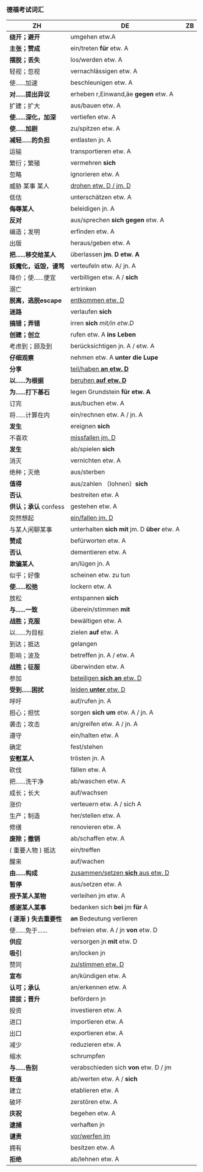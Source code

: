 ### 德福考试词汇

| ZH                      | DE                                              | ZB   |
| ----------------------- | ----------------------------------------------- | ---- |
| **绕开；避开**          | umgehen etw.A                                   |      |
| **主张；赞成**          | ein/treten **für** etw. A                       |      |
| **摆脱；丢失**          | los/werden etw. A                               |      |
| 轻视；忽视              | vernachlässigen etw. A                          |      |
| 使......加速            | beschleunigen etw. A                            |      |
| **对......提出异议**    | erheben r,Einwand,äe **gegen** etw. A           |      |
| 扩建；扩大              | aus/bauen etw. A                                |      |
| **使......深化，加深**  | vertiefen etw. A                                |      |
| **使......加剧**        | zu/spitzen etw. A                               |      |
| **减轻......的负担**    | entlasten jn. A                                 |      |
| 运输                    | transportieren etw. A                           |      |
| 繁衍；繁殖              | vermehren **sich**                              |      |
| 忽略                    | ignorieren etw. A                               |      |
| 威胁 某事 某人          | <u>drohen etw. D / jm. D</u>                    |      |
| 低估                    | unterschätzen etw. A                            |      |
| **侮辱某人**            | beleidigen jn. A                                |      |
| **反对**                | aus/sprechen **sich gegen** etw. A              |      |
| 编造；发明              | erfinden etw. A                                 |      |
| 出版                    | heraus/geben etw. A                             |      |
| **把......移交给某人**  | überlassen **jm. D etw. A**                     |      |
| **妖魔化，诋毁，谩骂**  | verteufeln etw. A/ jn. A                        |      |
| 降价；使......便宜      | verbilligen etw. A / **sich**                   |      |
| 溺亡                    | ertrinken                                       |      |
| **脱离，逃脱escape**    | <u>entkommen etw. D</u>                         |      |
| **迷路**                | verlaufen **sich**                              |      |
| **搞错；弄错**          | irren **sich** *mit/in etw.D*                   |      |
| **创建；创立**          | rufen etw. A **ins Leben**                      |      |
| 考虑到；顾及到          | berücksichtigen jn. A / etw. A                  |      |
| **仔细观察**            | nehmen etw. A **unter die Lupe**                |      |
| **分享**                | <u>teil/haben **an etw. D**</u>                 |      |
| **以......为根据**      | <u>beruhen **auf etw. D**</u>                   |      |
| **为......打下基石**    | legen Grundstein **für etw. A**                 |      |
| 订完                    | aus/buchen etw. A                               |      |
| 将......计算在内        | ein/rechnen etw. A / jn. A                      |      |
| **发生**                | ereignen **sich**                               |      |
| 不喜欢                  | <u>missfallen jm. D</u>                         |      |
| **发生**                | ab/spielen **sich**                             |      |
| 消灭                    | vernichten etw. A                               |      |
| 绝种；灭绝              | aus/sterben                                     |      |
| **值得**                | aus/zahlen （lohnen）**sich**                   |      |
| **否认**                | bestreiten etw. A                               |      |
| **供认；承认** confess  | gestehen etw. A                                 |      |
| 突然想起                | <u>ein/fallen jm. D</u>                         |      |
| 与某人闲聊某事          | unterhalten **sich  mit** jm. D **über** etw. A |      |
| **赞成**                | befürworten etw. A                              |      |
| **否认**                | dementieren etw. A                              |      |
| **欺骗某人**            | an/lügen jn. A                                  |      |
| 似乎；好像              | scheinen etw. zu tun                            |      |
| **使......松弛**        | lockern etw. A                                  |      |
| 放松                    | entspannen **sich**                             |      |
| **与......一致**        | überein/stimmen **mit**                         |      |
| **战胜；克服**          | bewältigen etw. A                               |      |
| 以......为目标          | zielen **auf** etw. A                           |      |
| 到达；抵达              | gelangen                                        |      |
| 影响；波及              | betreffen jn. A / etw. A                        |      |
| **战胜；征服**          | überwinden etw. A                               |      |
| 参加                    | <u>beteiligen **sich  an** etw. D</u>           |      |
| **受到......困扰**      | <u>leiden **unter** etw. D</u>                  |      |
| 呼吁                    | auf/rufen jn. A                                 |      |
| 担心；担忧              | sorgen **sich**  **um** etw. A / jn. A          |      |
| 袭击；攻击              | an/greifen etw. A / jn. A                       |      |
| 遵守                    | ein/halten etw. A                               |      |
| 确定                    | fest/stehen                                     |      |
| **安慰某人**            | trösten jn. A                                   |      |
| 砍伐                    | fällen etw. A                                   |      |
| 把......洗干净          | ab/waschen etw. A                               |      |
| 成长；长大              | auf/wachsen                                     |      |
| 涨价                    | verteuern etw. A / sich A                       |      |
| 生产；制造              | her/stellen etw. A                              |      |
| 修缮                    | renovieren etw. A                               |      |
| **废除；撤销**          | ab/schaffen etw. A                              |      |
| ( 重要人物 ) 抵达       | ein/treffen                                     |      |
| 醒来                    | auf/wachen                                      |      |
| **由......构成**        | <u>zusammen/setzen **sich**  aus etw. D</u>     |      |
| **暂停**                | aus/setzen etw. A                               |      |
| **授予某人某物**        | verleihen jm etw. A                             |      |
| **感谢某人某事**        | bedanken sich **bei** jm **für** A              |      |
| **( 逐渐 ) 失去重要性** | **an** Bedeutung verlieren                      |      |
| 使......免于......      | befreien etw. A / jn **von** etw. D             |      |
| **供应**                | versorgen jn **mit** etw. D                     |      |
| **吸引**                | an/locken jn                                    |      |
| 赞同                    | <u>zu/stimmen etw. D</u>                        |      |
| **宣布**                | an/kündigen etw. A                              |      |
| **认可；承认**          | an/erkennen etw. A                              |      |
| **提拔；晋升**          | befördern jn                                    |      |
| 投资                    | investieren etw. A                              |      |
| 进口                    | importieren etw. A                              |      |
| 出口                    | exportieren etw. A                              |      |
| 减少                    | reduzieren etw. A                               |      |
| 缩水                    | schrumpfen                                      |      |
| **与......告别**        | verabschieden sich  **von** etw. D / jm         |      |
| **贬值**                | ab/werten etw. A / **sich**                     |      |
| 建立                    | etablieren etw. A                               |      |
| 破坏                    | zerstören etw. A                                |      |
| **庆祝**                | begehen etw. A                                  |      |
| **逮捕**                | verhaften jn                                    |      |
| **谴责**                | <u>vor/werfen jm</u>                            |      |
| 拥有                    | besitzen etw. A                                 |      |
| **拒绝**                | ab/lehnen etw. A                                |      |

